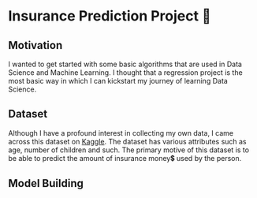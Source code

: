 # Insurance Prediction Project 🏥

## Motivation

I wanted to get started with some basic algorithms that are used in Data Science and Machine Learning. I thought that a regression project is the most basic way in which I can kickstart my journey of learning Data Science.

## Dataset 

Although I have a profound interest in collecting my own data, I came across this dataset on [Kaggle](https://www.kaggle.com/mirichoi0218/insurance).
The dataset has various attributes such as age, number of children and such. The primary motive of this dataset is to be able to predict the amount of insurance money💲 used by the person.

## Model Building
